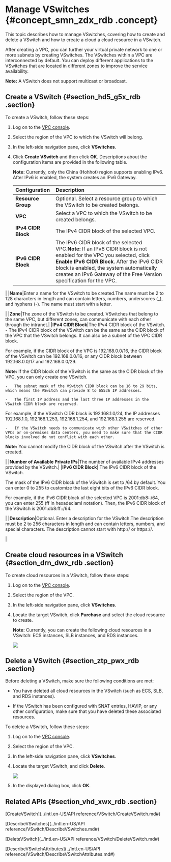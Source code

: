 # Manage VSwitches {#concept_smn_zdx_rdb .concept}

This topic describes how to manage VSwitches, covering how to create and delete a VSwitch and how to create a cloud a cloud resource in a VSwitch.

After creating a VPC, you can further your virtual private network to one or more subnets by creating VSwitches. The VSwitches within a VPC are interconnected by default. You can deploy different applications to the VSwitches that are located in different zones to improve the service availability.

**Note:** A VSwitch does not support multicast or broadcast.

## Create a VSwitch {#section_hd5_g5x_rdb .section}

To create a VSwitch, follow these steps:

1.  Log on to the [VPC console](https://vpcnext.console.aliyun.com).
2.  Select the region of the VPC to which the VSwitch will belong.
3.  In the left-side navigation pane, click **VSwitches**.
4.  Click **Create VSwitch** and then click **OK**. Descriptions about the configuration items are provided in the following table.

    **Note:** Currently, only the China \(Hohhot\) region supports enabling IPv6. After IPv6 is enabled, the system creates an IPv6 Gateway.

    |Configuration|Description|
    |:------------|:----------|
    |**Resource Group**|Optional. Select a resource group to which the VSwitch to be created belongs.|
    |**VPC**|Select a VPC to which the VSwitch to be created belongs.|
    |**IPv4 CIDR Block**|The IPv4 CIDR block of the selected VPC.|
    |**IPv6 CIDR Block**|The IPv6 CIDR block of the selected VPC.**Note:** If an IPv6 CIDR block is not enabled for the VPC you selected, click **Enable IPv6 CIDR Block**. After the IPv6 CIDR block is enabled, the system automatically creates an IPv6 Gateway of the Free Version specification for the VPC.

|
    |**Name**|Enter a name for the VSwitch to be created.The name must be 2 to 128 characters in length and can contain letters, numbers, underscores \(\_\), and hyphens \(-\). The name must start with a letter.

|
    |**Zone**|The zone of the VSwitch to be created. VSwitches that belong to the same VPC, but different zones, can communicate with each other through the intranet.|
    |**IPv4 CIDR Block**|The IPv4 CIDR block of the VSwitch.    -   The IPv4 CIDR block of the VSwitch can be the same as the CIDR block of the VPC that the VSwitch belongs. It can also be a subnet of the VPC CIDR block.

For example, if the CIDR block of the VPC is 192.168.0.0/16, the CIDR block of the VSwitch can be 192.168.0.0/16, or any CIDR block between 192.168.0.0/17 and 192.168.0.0/29.

**Note:** If the CIDR block of the VSwitch is the same as the CIDR block of the VPC, you can only create one VSwitch.

    -   The subnet mask of the VSwitch CIDR block can be 16 to 29 bits, which means the VSwitch can provide 8 to 65536 IP addresses.

    -   The first IP address and the last three IP addresses in the VSwitch CIDR block are reserved.

For example, if the VSwitch CIDR block is 192.168.1.0/24, the IP addresses 192.168.1.0, 192.168.1.253, 192.168.1.254, and 192.168.1.255 are reserved.

    -   If the VSwitch needs to communicate with other VSwitches of other VPCs or on-premises data centers, you need to make sure that the CIDR blocks involved do not conflict with each other.

**Note:** You cannot modify the CIDR block of the VSwitch after the VSwitch is created.

|
    |**Number of Available Private IPs**|The number of available IPv4 addresses provided by the VSwitch.|
    |**IPv6 CIDR Block**| The IPv6 CIDR block of the VSwitch.

 The mask of the IPv6 CIDR block of the VSwitch is set to /64 by default. You can enter 0 to 255 to customize the last eight bits of the IPv6 CIDR block.

 For example, if the IPv6 CIDR block of the selected VPC is 2001:db8::/64, you can enter 255 \(ff in hexadeciaml notation\). Then, the IPv6 CIDR block of the VSwitch is 2001:db8:ff::/64.

 |
    |**Description**|Optional. Enter a description for the VSwitch.The description must be 2 to 256 characters in length and can contain letters, numbers, and special characters. The description cannot start with http:// or https://.

|


## Create cloud resources in a VSwitch {#section_drn_dwx_rdb .section}

To create cloud resources in a VSwitch, follow these steps:

1.  Log on to the [VPC console](https://vpcnext.console.aliyun.com).
2.  Select the region of the VPC.
3.  In the left-side navigation pane, click **VSwitches**.
4.  Locate the target VSwitch, click **Purchase** and select the cloud resource to create.

    **Note:** Currently, you can create the following cloud resources in a VSwitch: ECS instances, SLB instances, and RDS instances.

    ![](http://static-aliyun-doc.oss-cn-hangzhou.aliyuncs.com/assets/img/2436/15579974799789_en-US.png)


## Delete a VSwitch {#section_ztp_pwx_rdb .section}

Before deleting a VSwitch, make sure the following conditions are met:

-   You have deleted all cloud resources in the VSwitch \(such as ECS, SLB, and RDS instances\).

-   If the VSwitch has been configured with SNAT entries, HAVIP, or any other configuration, make sure that you have deleted these associated resources.


To delete a VSwitch, follow these steps:

1.  Log on to the [VPC console](https://vpcnext.console.aliyun.com).
2.  Select the region of the VPC.
3.  In the left-side navigation pane, click **VSwitches**.
4.  Locate the target VSwitch, and click **Delete**.

    ![](http://static-aliyun-doc.oss-cn-hangzhou.aliyuncs.com/assets/img/2436/15579974799788_en-US.png)

5.  In the displayed dialog box, click **OK**.

## Related APIs {#section_vhd_xwx_rdb .section}

[CreateVSwitch](../intl.en-US/API reference/VSwitch/CreateVSwitch.md#)

[DescribeVSwitches](../intl.en-US/API reference/VSwitch/DescribeVSwitches.md#)

[DeleteVSwitch](../intl.en-US/API reference/VSwitch/DeleteVSwitch.md#)

[DescribeVSwitchAttributes](../intl.en-US/API reference/VSwitch/DescribeVSwitchAttributes.md#)

